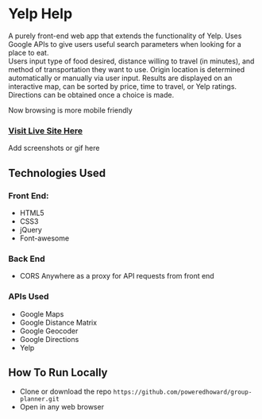 # Yelp Help
A purely front-end web app that extends the functionality of Yelp. Uses Google APIs to give users useful search parameters when looking for a place to eat.  
 Users input type of food desired, distance willing to travel (in minutes), and method of transportation they want to use. Origin location is determined automatically or manually via user input. Results are displayed on an interactive map, can be sorted by price, time to travel, or Yelp ratings. Directions can be obtained once a choice is made.  

 Now browsing is more mobile friendly

### [Visit Live Site Here](https://poweredhoward.github.io/yelp-help/ "Yelp Help")

Add screenshots or gif here

## Technologies Used
### Front End:
* HTML5
* CSS3
* jQuery
* Font-awesome

### Back End 
* CORS Anywhere as a proxy for API requests from front end

### APIs Used
* Google Maps
* Google Distance Matrix
* Google Geocoder
* Google Directions
* Yelp


## How To Run Locally
* Clone or download the repo `https://github.com/poweredhoward/group-planner.git`
* Open in any web browser